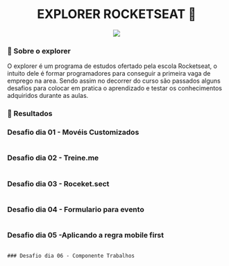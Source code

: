 <h1 align="center">
EXPLORER ROCKETSEAT 🚀
</h1>
<p align="center">
<a target="_blank" rel="noopener noreferrer" href="https://camo.githubusercontent.com/66fe19848b26f90cf13a99b798f742a9e7809b27/68747470733a2f2f696d672e736869656c64732e696f2f62616467652f746563682d66726f6e742d2d656e642d627269676874677265656e"><img src="https://camo.githubusercontent.com/66fe19848b26f90cf13a99b798f742a9e7809b27/68747470733a2f2f696d672e736869656c64732e696f2f62616467652f746563682d66726f6e742d2d656e642d627269676874677265656e" data-canonical-src="https://img.shields.io/badge/tech-front--end-brightgreen" style="max-width:100%;"></a>
  
  ### 🧐 Sobre o explorer
  
  O explorer é um programa de estudos ofertado pela escola Rocketseat, o intuito dele é formar programadores para conseguir a primeira vaga de emprego na area. Sendo assim no decorrer do curso são passados alguns desafios para colocar em pratica o aprendizado e testar os conhecimentos adquiridos durante as aulas.


  
  ### 🎉 Resultados

### Desafio dia 01 - Movéis Customizados 
<img alt="" src="https://ik.imagekit.io/atnyozbx9v/DESAFIO01_ouKsxODtp.PNG?ik-sdk-version=javascript-1.4.3&updatedAt=1649868026509">
  
  ### Desafio dia 02 - Treine.me
<img alt="" src="https://ik.imagekit.io/atnyozbx9v/DESAFIO02_TTu-GhYrC.PNG?ik-sdk-version=javascript-1.4.3&updatedAt=1649868026530">
  
   ### Desafio dia 03 - Roceket.sect
<img alt="" src="https://ik.imagekit.io/atnyozbx9v/DESAFIO03_kN9cbN1v0.PNG?ik-sdk-version=javascript-1.4.3&updatedAt=1649868026685">

  
   ### Desafio dia 04 - Formulario para evento
<img alt="" src="https://ik.imagekit.io/atnyozbx9v/desafio4_QAWY3Lg3e.PNG?ik-sdk-version=javascript-1.4.3&updatedAt=1650504716936">
  
  ### Desafio dia 05 -Aplicando a regra mobile first
<img alt="" src="https://ik.imagekit.io/atnyozbx9v/smartmockups_l29btl07_Kdf-brb7I.jpg?ik-sdk-version=javascript-1.4.3&updatedAt=1650565093845">
  
    ### Desafio dia 06 - Componente Trabalhos
<img alt="" src="https://ik.imagekit.io/atnyozbx9v/trabalhos_slCiZuBms9.PNG?ik-sdk-version=javascript-1.4.3&updatedAt=1650819228444">
